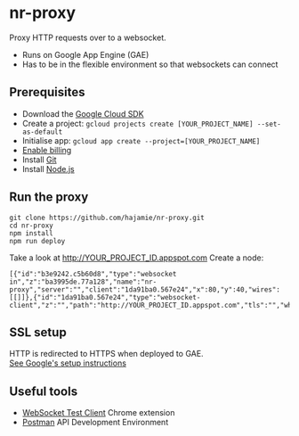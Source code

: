 # nr-proxy
Proxy HTTP requests over to a websocket. 

  - Runs on Google App Engine (GAE)
  - Has to be in the flexible environment so that websockets can connect

## Prerequisites
  - Download the [Google Cloud SDK](https://cloud.google.com/sdk/docs/)
  - Create a project: `gcloud projects create [YOUR_PROJECT_NAME] --set-as-default`
  - Initialise app: `gcloud app create --project=[YOUR_PROJECT_NAME]`
  - [Enable billing](https://console.cloud.google.com/projectselector/billing?lang=nodejs&st=true)
  - Install [Git](https://git-scm.com/)
  - Install [Node.js](https://nodejs.org/)

## Run the proxy
```
git clone https://github.com/hajamie/nr-proxy.git
cd nr-proxy
npm install
npm run deploy
```

Take a look at http://YOUR_PROJECT_ID.appspot.com
Create a node:
```
[{"id":"b3e9242.c5b60d8","type":"websocket in","z":"ba3995de.77a128","name":"nr-proxy","server":"","client":"1da91ba0.567e24","x":80,"y":40,"wires":[[]]},{"id":"1da91ba0.567e24","type":"websocket-client","z":"","path":"http://YOUR_PROJECT_ID.appspot.com","tls":"","wholemsg":"false"}]
```

## SSL setup
HTTP is redirected to HTTPS when deployed to GAE.  
[See Google's setup instructions](https://cloud.google.com/appengine/docs/flexible/nodejs/securing-custom-domains-with-ssl)

## Useful tools
  - [WebSocket Test Client](https://chrome.google.com/webstore/detail/websocket-test-client/fgponpodhbmadfljofbimhhlengambbn) Chrome extension
  - [Postman](https://www.getpostman.com/downloads/) API Development Environment